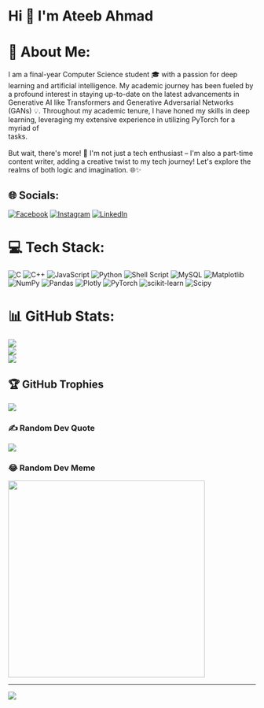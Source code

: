 #                                                                                 Hi 👋 I'm Ateeb Ahmad

# 💫 About Me:
I am a final-year Computer Science student 🎓 with a passion for deep learning and artificial intelligence. My academic journey has been fueled by a profound interest in staying up-to-date on the latest advancements in Generative AI like Transformers and Generative Adversarial Networks (GANs) 💡. Throughout my academic tenure, I have honed my skills in deep learning, leveraging my extensive experience in utilizing PyTorch for a myriad of <br>tasks. <br><br>But wait, there's more! 📝 I'm not just a tech enthusiast – I'm also a part-time content writer, adding a creative twist to my tech journey! Let's explore the realms of both logic and imagination. 🌐✨


## 🌐 Socials:
[![Facebook](https://img.shields.io/badge/Facebook-%231877F2.svg?logo=Facebook&logoColor=white)](https://facebook.com/https://www.facebook.com/ateebahmad50/) [![Instagram](https://img.shields.io/badge/Instagram-%23E4405F.svg?logo=Instagram&logoColor=white)](https://instagram.com/https://www.instagram.com/ateeb.ahmad/) [![LinkedIn](https://img.shields.io/badge/LinkedIn-%230077B5.svg?logo=linkedin&logoColor=white)](https://linkedin.com/in/www.linkedin.com/in/ateeb-ahmad-b76320238) 

# 💻 Tech Stack:
![C](https://img.shields.io/badge/c-%2300599C.svg?style=for-the-badge&logo=c&logoColor=white) ![C++](https://img.shields.io/badge/c++-%2300599C.svg?style=for-the-badge&logo=c%2B%2B&logoColor=white) ![JavaScript](https://img.shields.io/badge/javascript-%23323330.svg?style=for-the-badge&logo=javascript&logoColor=%23F7DF1E) ![Python](https://img.shields.io/badge/python-3670A0?style=for-the-badge&logo=python&logoColor=ffdd54) ![Shell Script](https://img.shields.io/badge/shell_script-%23121011.svg?style=for-the-badge&logo=gnu-bash&logoColor=white) ![MySQL](https://img.shields.io/badge/mysql-%2300000f.svg?style=for-the-badge&logo=mysql&logoColor=white) ![Matplotlib](https://img.shields.io/badge/Matplotlib-%23ffffff.svg?style=for-the-badge&logo=Matplotlib&logoColor=black) ![NumPy](https://img.shields.io/badge/numpy-%23013243.svg?style=for-the-badge&logo=numpy&logoColor=white) ![Pandas](https://img.shields.io/badge/pandas-%23150458.svg?style=for-the-badge&logo=pandas&logoColor=white) ![Plotly](https://img.shields.io/badge/Plotly-%233F4F75.svg?style=for-the-badge&logo=plotly&logoColor=white) ![PyTorch](https://img.shields.io/badge/PyTorch-%23EE4C2C.svg?style=for-the-badge&logo=PyTorch&logoColor=white) ![scikit-learn](https://img.shields.io/badge/scikit--learn-%23F7931E.svg?style=for-the-badge&logo=scikit-learn&logoColor=white) ![Scipy](https://img.shields.io/badge/SciPy-%230C55A5.svg?style=for-the-badge&logo=scipy&logoColor=%white)
# 📊 GitHub Stats:
![](https://github-readme-stats.vercel.app/api?username=ateebahmad20&theme=dark&hide_border=false&include_all_commits=false&count_private=false)<br/>
![](https://github-readme-streak-stats.herokuapp.com/?user=ateebahmad20&theme=dark&hide_border=false)<br/>
![](https://github-readme-stats.vercel.app/api/top-langs/?username=ateebahmad20&theme=dark&hide_border=false&include_all_commits=false&count_private=false&layout=compact)

## 🏆 GitHub Trophies
![](https://github-profile-trophy.vercel.app/?username=ateebahmad20&theme=dracula&no-frame=false&no-bg=true&margin-w=4)

### ✍️ Random Dev Quote
![](https://quotes-github-readme.vercel.app/api?type=horizontal&theme=tokyonight)

### 😂 Random Dev Meme
<img src='https://randommeme-five.vercel.app/' style="height: 400px;"/>

---
[![](https://visitcount.itsvg.in/api?id=ateebahmad20&icon=6&color=1)](https://visitcount.itsvg.in)

<!-- Proudly created with GPRM ( https://gprm.itsvg.in ) -->
